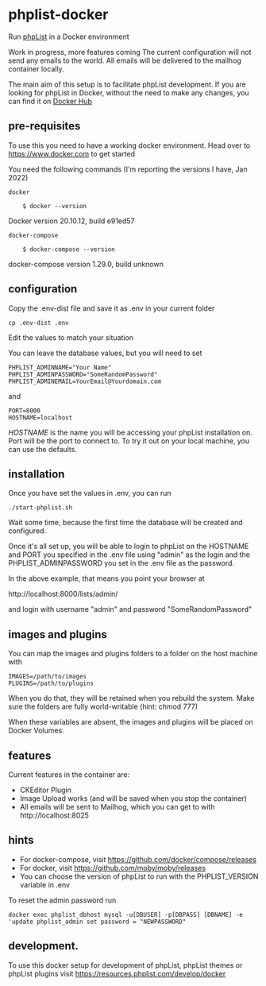 # phplist-docker

Run [phpList](www.phplist.org) in a Docker environment

Work in progress, more features coming
The current configuration will not send any emails to the world. All
emails will be delivered to the mailhog container locally.

The main aim of this setup is to facilitate phpList development. If you are looking for 
phpList in Docker, without the need to make any changes, you can find it on [Docker Hub](https://hub.docker.com/repository/docker/phplist/phplist_)

## pre-requisites

To use this you need to have a working docker environment. 
Head over to https://www.docker.com to get started

You need the following commands (I'm reporting the versions I have, Jan 2022)
    
    docker
    
        $ docker --version
Docker version 20.10.12, build e91ed57

    docker-compose 
    
        $ docker-compose --version
docker-compose version 1.29.0, build unknown

## configuration 

Copy the .env-dist file and save it as .env in your current folder

    cp .env-dist .env
   
Edit the values to match your situation

You can leave the database values, but you will need to set
    
    PHPLIST_ADMINNAME="Your Name"
    PHPLIST_ADMINPASSWORD="SomeRandomPassword"
    PHPLIST_ADMINEMAIL=YourEmail@Yourdomain.com
    
and
    
    PORT=8000
    HOSTNAME=localhost
    
*HOSTNAME* is the name you will be accessing your phpList installation on. Port will be
the port to connect to. To try it out on your local machine, you can use the defaults.

## installation

Once you have set the values in .env, you can run

    ./start-phplist.sh
    
Wait some time, because the first time the database will be created and configured.

Once it's all set up, you will be able to login to phpList on the HOSTNAME and PORT 
you specified in the .env file using "admin" as the login and the PHPLIST_ADMINPASSWORD
you set in the .env file as the password.

In the above example, that means you point your browser at

http://localhost:8000/lists/admin/

and login with username "admin" and password "SomeRandomPassword"


## images and plugins

You can map the images and plugins folders to a folder on the host machine with

    IMAGES=/path/to/images
    PLUGINS=/path/to/plugins

When you do that, they will be retained when you rebuild the system. Make sure the folders are fully world-writable (hint: chmod 777)

When these variables are absent, the images and plugins will be placed on Docker Volumes. 

## features

Current features in the container are:

- CKEditor Plugin
- Image Upload works (and will be saved when you stop the container)
- All emails will be sent to Mailhog, which you can get to with http://localhost:8025

## hints

* For docker-compose, visit https://github.com/docker/compose/releases
* For docker, visit https://github.com/moby/moby/releases
* You can choose the version of phpList to run with the PHPLIST_VERSION variable in .env

To reset the admin password run

``docker exec phplist_dbhost mysql -u[DBUSER] -p[DBPASS] [DBNAME] -e 'update phplist_admin set password = "NEWPASSWORD"``


## development.

To use this docker setup for development of phpList, phpList themes or phpList plugins visit https://resources.phplist.com/develop/docker
